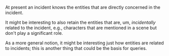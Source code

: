 At present an incident knows the entities that are directly concerned in the incident.

It might be interesting to also retain the entities that are, um, *incidentally* related to the incident, e.g., characters that are mentioned in a scene but don't play a significant role.

As a more general notion, it might be interesting just how entities are related to incidents; this is another thing that could be the basis for queries.